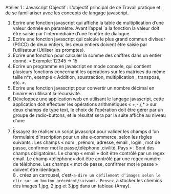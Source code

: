 Atelier 1 : Javascript 
 Objectif : L’objectif principal de ce Travail pratique et de se familiariser avec les concepts de langage javascript. 
1. Ecrire une fonction javascript qui affiche la table de multiplication d’une valeur donnée en paramètre. Avant l’appel `a la fonction la valeur doit être saisie par l’intermédiaire d’une fenêtre de dialogue. 
2. Ecrire une fonction javascript qui calcule le plus grand commun diviseur (PGCD) de deux entiers, les deux entiers doivent être saisie par l’utilisateur (Utiliser les promptes). 
3. Ecrire une fonction pour calculer la somme des chiffres dans un entier donné. • Exemple: 12345 → 15 
4. Ecrire un programme en javascript en mode console, qui contient plusieurs fonctions concernant les opérations sur les matrices du même taille n*n, exemple « Addition, soustraction, multiplication , transposé, etc. ». 
5. Ecrire une fonction javascript pour convertir un nombre décimal en binaire en utilisant la récursivité.  
6. Développez une application web en utilisant le langage javascript, cette application doit effectuer les opérations arithmétiques « +,-,/,* » sur deux champs de type text, le choix de l’opération doit être gérer par un groupe de radio-buttons, et le résultat sera par la suite affiché au niveau d’une <div>. 
7. Essayez de réaliser un script javascript pour valider les champs d ‘un formulaire d’inscription pour un site e-commerce, selon les règles suivants : 
Les champs « nom , prénom, adresse, email , login , mot de passe, confirmer mot le passe,téléphone ,civilité, Pays » : Sont des champs obligatoires. 
Le champ « email » doit être contrôlé par un regex email. 
Le champ «téléphone» doit être contrôlé par une regex numéro de téléphone. Les champs « mot de passe, confirmer mot le passe » doivent être identique.  
8 . créez un carrousel, c’est-`a-dire un défilement d’images selon le clic sur un bouton précédent/suivant. Pensez `a stocker les chemins des images 1.jpg, 2.jpg et 3.jpg dans un tableau (Array).
